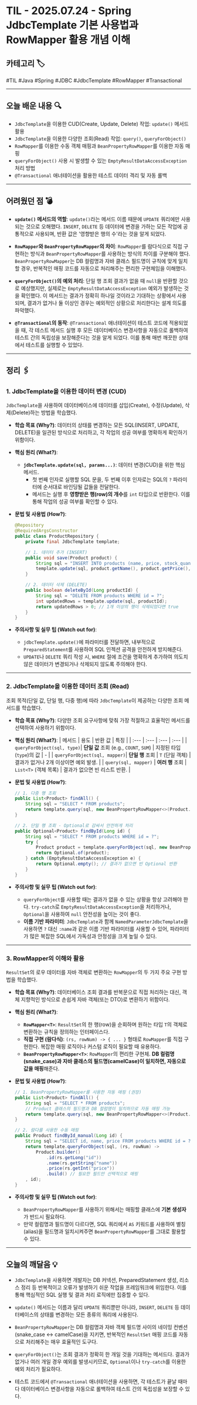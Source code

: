 # TIL - 2025.07.24 - Spring JdbcTemplate 기본 사용법과 RowMapper 활용 개념 이해

## 카테고리 🏷️

#TIL #Java #Spring #JDBC #JdbcTemplate #RowMapper #Transactional

---

## 오늘 배운 내용 🔍

- `JdbcTemplate`을 이용한 CUD(Create, Update, Delete) 작업: `update()` 메서드 활용
- `JdbcTemplate`을 이용한 다양한 조회(Read) 작업: `query()`, `queryForObject()`
- `RowMapper`를 이용한 수동 객체 매핑과 `BeanPropertyRowMapper`를 이용한 자동 매핑
- `queryForObject()` 사용 시 발생할 수 있는 `EmptyResultDataAccessException` 처리 방법
- `@Transactional` 애너테이션을 활용한 테스트 데이터 격리 및 자동 롤백

---

## 어려웠던 점 💣

* **`update()` 메서드의 역할**: `update()`라는 메서드 이름 때문에 `UPDATE` 쿼리에만 사용되는 것으로 오해했다. `INSERT`, `DELETE` 등 데이터에 변경을 가하는 모든 작업에
  공통적으로 사용되며, 반환 값은 '영향받은 행의 수'라는 것을 알게 되었다.

* **`RowMapper`와 `BeanPropertyRowMapper`의 차이**: `RowMapper`를 람다식으로 직접 구현하는 방식과 `BeanPropertyRowMapper`를 사용하는 방식의 차이를
  구분해야 했다. `BeanPropertyRowMapper`는 DB 컬럼명과 자바 클래스 필드명이 규칙에 맞게 일치할 경우, 반복적인 매핑 코드를 자동으로 처리해주는 편리한 구현체임을 이해했다.

* **`queryForObject()`의 예외 처리**: 단일 행 조회 결과가 없을 때 `null`을 반환할 것으로 예상했지만, 실제로는 `EmptyResultDataAccessException` 예외가 발생하는
  것을 확인했다. 이 메서드는 결과가 정확히 하나일 것이라고 기대하는 상황에서 사용되며, 결과가 없거나 둘 이상인 경우는 예외적인 상황으로 처리한다는 설계 의도를 파악했다.

* **`@Transactional`의 동작**: `@Transactional` 애너테이션이 테스트 코드에 적용되었을 때, 각 테스트 메서드 실행 후 모든 데이터베이스 변경사항을 자동으로 롤백하여 테스트 간의
  독립성을 보장해준다는 것을 알게 되었다. 이를 통해 매번 깨끗한 상태에서 테스트를 실행할 수 있었다.

---

## 정리 🖇️

### 1. JdbcTemplate을 이용한 데이터 변경 (CUD)

`JdbcTemplate`을 사용하여 데이터베이스에 데이터를 삽입(Create), 수정(Update), 삭제(Delete)하는 방법을 학습했다.

* **학습 목표 (Why?)**:
  데이터의 상태를 변경하는 모든 SQL(INSERT, UPDATE, DELETE)을 일관된 방식으로 처리하고, 각 작업의 성공 여부를 명확하게 확인하기 위함이다.

* **핵심 원리 (What?)**:
    * **`jdbcTemplate.update(sql, params...)`**: 데이터 변경(CUD)을 위한 핵심 메서드.
        * 첫 번째 인자로 실행할 SQL 문을, 두 번째 이후 인자로는 SQL의 `?` 파라미터에 순서대로 바인딩될 값들을 전달한다.
        * 메서드는 실행 후 **영향받은 행(row)의 개수**를 `int` 타입으로 반환한다. 이를 통해 작업의 성공 여부를 확인할 수 있다.

* **문법 및 사용법 (How?)**:
  ```java
  @Repository
  @RequiredArgsConstructor
  public class ProductRepository {
      private final JdbcTemplate template;

      // 1. 데이터 추가 (INSERT)
      public void save(Product product) {
          String sql = "INSERT INTO products (name, price, stock_quantity) VALUES (?, ?, ?)";
          template.update(sql, product.getName(), product.getPrice(), product.getStockQuantity());
      }

      // 2. 데이터 삭제 (DELETE)
      public boolean deleteById(Long productId) {
          String sql = "DELETE FROM products WHERE id = ?";
          int updatedRows = template.update(sql, productId);
          return updatedRows > 0; // 1개 이상의 행이 삭제되었다면 true
      }
  }
  ```

* **주의사항 및 실무 팁 (Watch out for)**:
    * `jdbcTemplate.update()`에 파라미터를 전달하면, 내부적으로 `PreparedStatement`를 사용하여 SQL 인젝션 공격을 안전하게 방지해준다.
    * `UPDATE`나 `DELETE` 쿼리 작성 시, `WHERE` 절에 조건을 명확하게 추가하여 의도치 않은 데이터가 변경되거나 삭제되지 않도록 주의해야 한다.

---

### 2. JdbcTemplate을 이용한 데이터 조회 (Read)

조회 목적(단일 값, 단일 행, 다중 행)에 따라 `JdbcTemplate`이 제공하는 다양한 조회 메서드를 학습했다.

* **학습 목표 (Why?)**:
  다양한 조회 요구사항에 맞춰 가장 적절하고 효율적인 메서드를 선택하여 사용하기 위함이다.

* **핵심 원리 (What?)**:
  | 메서드 | 용도 | 반환 값 | 특징 |
  | :--- | :--- | :--- | :--- |
  | `queryForObject(sql, type)`| **단일 값** 조회 (e.g., `COUNT`, `SUM`) | 지정된 타입(`type`)의 값 | - |
  | `queryForObject(sql, mapper)`| **단일 행** 조회 | `T` (단일 객체) | 결과가 없거나 2개 이상이면 예외 발생. |
  | `query(sql, mapper)` | **여러 행** 조회 | `List<T>` (객체 목록) | 결과가 없으면 빈 리스트 반환. |

* **문법 및 사용법 (How?)**:
  ```java
  // 1. 다중 행 조회
  public List<Product> findAll() {
      String sql = "SELECT * FROM products";
      return template.query(sql, new BeanPropertyRowMapper<>(Product.class));
  }

  // 2. 단일 행 조회 - Optional로 감싸서 안전하게 처리
  public Optional<Product> findById(Long id) {
      String sql = "SELECT * FROM products WHERE id = ?";
      try {
          Product product = template.queryForObject(sql, new BeanPropertyRowMapper<>(Product.class), id);
          return Optional.of(product);
      } catch (EmptyResultDataAccessException e) {
          return Optional.empty(); // 결과가 없으면 빈 Optional 반환
      }
  }
  ```

* **주의사항 및 실무 팁 (Watch out for)**:
    * `queryForObject`를 사용할 때는 결과가 없을 수 있는 상황을 항상 고려해야 한다. `try-catch`로 `EmptyResultDataAccessException`을 처리하거나,
      `Optional`을 사용하여 `null` 안전성을 높이는 것이 좋다.
    * **이름 기반 파라미터**: `JdbcTemplate`과 함께 `NamedParameterJdbcTemplate`을 사용하면 `?` 대신 `:name`과 같은 이름 기반 파라미터를 사용할 수 있어,
      파라미터가 많은 복잡한 SQL에서 가독성과 안정성을 크게 높일 수 있다.

---

### 3. RowMapper의 이해와 활용

`ResultSet`의 로우 데이터를 자바 객체로 변환하는 `RowMapper`의 두 가지 주요 구현 방법을 학습했다.

* **학습 목표 (Why?)**:
  데이터베이스 조회 결과를 반복문으로 직접 처리하는 대신, 객체 지향적인 방식으로 손쉽게 자바 객체(또는 DTO)로 변환하기 위함이다.

* **핵심 원리 (What?)**:
    * **`RowMapper<T>`**: `ResultSet`의 한 행(row)을 순회하며 원하는 타입 `T`의 객체로 변환하는 규칙을 정의하는 인터페이스다.
    * **직접 구현 (람다식)**: `(rs, rowNum) -> { ... }` 형태로 `RowMapper`를 직접 구현한다. 복잡한 매핑 로직이나 커스텀 로직이 필요할 때 유용하다.
    * **`BeanPropertyRowMapper<T>`**: `RowMapper`의 편리한 구현체. **DB 컬럼명(snake_case)과 자바 클래스의 필드명(camelCase)이 일치하면, 자동으로 값을
      매핑**해준다.

* **문법 및 사용법 (How?)**:
  ```java
  // 1. BeanPropertyRowMapper를 사용한 자동 매핑 (권장)
  public List<Product> findAll() {
      String sql = "SELECT * FROM products";
      // Product 클래스의 필드명과 DB 컬럼명이 일치하므로 자동 매핑 가능
      return template.query(sql, new BeanPropertyRowMapper<>(Product.class));
  }

  // 2. 람다를 사용한 수동 매핑
  public Product findById_manual(Long id) {
      String sql = "SELECT id, name, price FROM products WHERE id = ?";
      return template.queryForObject(sql, (rs, rowNum) ->
          Product.builder()
              .id(rs.getLong("id"))
              .name(rs.getString("name"))
              .price(rs.getInt("price"))
              .build() // 필요한 필드만 선택적으로 매핑
      , id);
  }
  ```

* **주의사항 및 실무 팁 (Watch out for)**:
    * `BeanPropertyRowMapper`를 사용하기 위해서는 매핑할 클래스에 **기본 생성자**가 반드시 필요하다.
    * 만약 컬럼명과 필드명이 다르다면, SQL 쿼리에서 `AS` 키워드를 사용하여 별칭(alias)을 필드명과 일치시켜주면 `BeanPropertyRowMapper`를 그대로 활용할 수 있다.

---

## 오늘의 깨달음 💡

* `JdbcTemplate`을 사용하면 개발자는 DB 커넥션, PreparedStatement 생성, 리소스 정리 등 반복적이고 오류가 발생하기 쉬운 작업을 프레임워크에 위임한다. 이를 통해 핵심적인 SQL 실행
  및 결과 처리 로직에만 집중할 수 있다.

* `update()` 메서드는 이름과 달리 `UPDATE` 쿼리뿐만 아니라, `INSERT`, `DELETE` 등 데이터베이스의 상태를 변경하는 모든 종류의 쿼리에 사용된다.

* `BeanPropertyRowMapper`는 DB 컬럼명과 자바 객체 필드명 사이의 네이밍 컨벤션(snake_case ↔ camelCase)을 지키면, 반복적인 `ResultSet` 매핑 코드를 자동으로
  처리해주는 매우 효율적인 도구다.

* `queryForObject()`는 조회 결과가 정확히 한 개일 것을 기대하는 메서드다. 결과가 없거나 여러 개일 경우 예외를 발생시키므로, `Optional`이나 `try-catch`를 이용한 예외 처리가
  필요하다.

* 테스트 코드에서 `@Transactional` 애너테이션을 사용하면, 각 테스트가 끝날 때마다 데이터베이스 변경사항을 자동으로 롤백하여 테스트 간의 독립성을 보장할 수 있다.